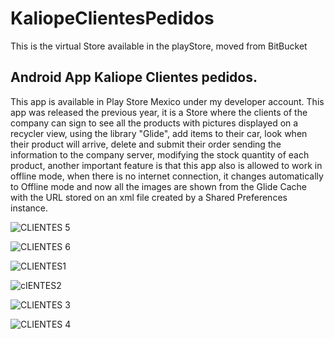 # KaliopeClientesPedidos
This is the virtual Store available in the playStore, moved from BitBucket


## Android App Kaliope Clientes pedidos.
This app is available in Play Store Mexico under my developer account. This app was released the previous year, it is a Store where the clients of the company can sign to see all the products with pictures displayed on a recycler view, using the library "Glide", add items to their car, look when their product will arrive, delete and submit their order sending the information to the company server, modifying the stock quantity of each product, another important feature is that this app also is allowed to work in offline mode, when there is no internet connection, it changes automatically to Offline mode and now all the images are shown from the Glide Cache with the URL stored on an xml file created by a Shared Preferences instance.

![CLIENTES 5](https://user-images.githubusercontent.com/105079888/189554497-d9383b80-5a31-40e0-90a0-4aeaeade24c3.PNG)

![CLIENTES 6](https://user-images.githubusercontent.com/105079888/189554499-b2f4c94e-2fc7-40a3-9f46-e496c79fda44.PNG)

![CLIENTES1](https://user-images.githubusercontent.com/105079888/189554501-359f873c-9a10-43cc-a02a-b6a3aac06597.PNG)

![cIENTES2](https://user-images.githubusercontent.com/105079888/189554503-a6bdcc51-970e-467c-9873-dc01c9b7bf21.PNG)

![CLIENTES 3](https://user-images.githubusercontent.com/105079888/189554504-bb71b093-9fce-40f1-b5cd-358b74ce1ebc.PNG)

![CLIENTES 4](https://user-images.githubusercontent.com/105079888/189554505-454a1c81-bc97-45e7-92e3-70f52bdd2c69.PNG)
